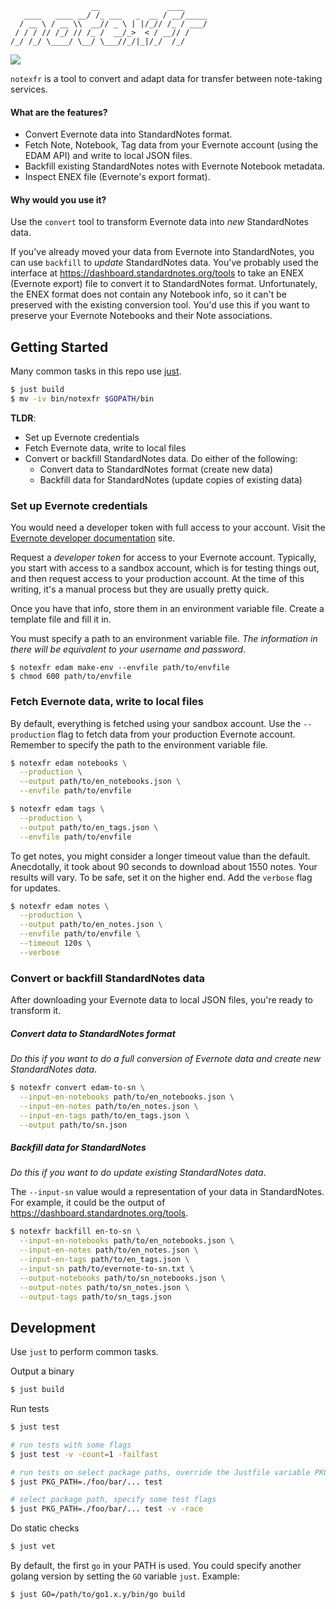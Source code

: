 ```
                  __               ____
   ____   ____ __/ /_ ___   _  __ / __/_____
  / __ \ / __ \\  __// _ \ | |/_// /_ / ___/
 / / / // /_/ // /_ /  __/_>  < / __// /
/_/ /_/ \____/ \__/ \___//_/|_|/_/  /_/
```

[![](https://github.com/rafaelespinoza/notexfr/workflows/build/badge.svg)](https://github.com/rafaelespinoza/notexfr/actions)

`notexfr` is a tool to convert and adapt data for transfer between note-taking services.

#### What are the features?

- Convert Evernote data into StandardNotes format.
- Fetch Note, Notebook, Tag data from your Evernote account (using the EDAM API)
  and write to local JSON files.
- Backfill existing StandardNotes notes with Evernote Notebook metadata.
- Inspect ENEX file (Evernote's export format).

#### Why would you use it?

Use the `convert` tool to transform Evernote data into _new_ StandardNotes data.

If you've already moved your data from Evernote into StandardNotes, you can use
`backfill` to _update_ StandardNotes data. You've probably used the interface
at https://dashboard.standardnotes.org/tools to take an ENEX (Evernote export)
file to convert it to StandardNotes format. Unfortunately, the ENEX format does
not contain any Notebook info, so it can't be preserved with the existing
conversion tool. You'd use this if you want to preserve your Evernote Notebooks
and their Note associations.

## Getting Started

Many common tasks in this repo use [just](https://just.systems/).

```sh
$ just build
$ mv -iv bin/notexfr $GOPATH/bin
```

**TLDR**:

- Set up Evernote credentials
- Fetch Evernote data, write to local files
- Convert or backfill StandardNotes data. Do either of the following:
  - Convert data to StandardNotes format (create new data)
  - Backfill data for StandardNotes (update copies of existing data)

### Set up Evernote credentials

You would need a developer token with full access to your account. Visit the
[Evernote developer documentation](https://dev.evernote.com/doc) site.

Request a *developer token* for access to your Evernote account. Typically, you
start with access to a sandbox account, which is for testing things out, and
then request access to your production account. At the time of this writing,
it's a manual process but they are usually pretty quick.

Once you have that info, store them in an environment variable file. Create a
template file and fill it in.

You must specify a path to an environment variable file. _The information in
there will be equivalent to your username and password_.

```
$ notexfr edam make-env --envfile path/to/envfile
$ chmod 600 path/to/envfile
```

### Fetch Evernote data, write to local files

By default, everything is fetched using your sandbox account. Use the
`--production` flag to fetch data from your production Evernote account.
Remember to specify the path to the environment variable file.

```sh
$ notexfr edam notebooks \
  --production \
  --output path/to/en_notebooks.json \
  --envfile path/to/envfile

$ notexfr edam tags \
  --production \
  --output path/to/en_tags.json \
  --envfile path/to/envfile
```

To get notes, you might consider a longer timeout value than the default.
Anecdotally, it took about 90 seconds to download about 1550 notes. Your results
will vary. To be safe, set it on the higher end. Add the `verbose` flag for
updates.

```sh
$ notexfr edam notes \
  --production \
  --output path/to/en_notes.json \
  --envfile path/to/envfile \
  --timeout 120s \
  --verbose
```

### Convert or backfill StandardNotes data

After downloading your Evernote data to local JSON files, you're ready to
transform it.

##### Convert data to StandardNotes format

_Do this if you want to do a full conversion of Evernote data and create new
StandardNotes data_.

```sh
$ notexfr convert edam-to-sn \
  --input-en-notebooks path/to/en_notebooks.json \
  --input-en-notes path/to/en_notes.json \
  --input-en-tags path/to/en_tags.json \
  --output path/to/sn.json
```

##### Backfill data for StandardNotes

_Do this if you want to do update existing StandardNotes data_.

The `--input-sn` value would a representation of your data in StandardNotes. For
example, it could be the output of https://dashboard.standardnotes.org/tools.

```sh
$ notexfr backfill en-to-sn \
  --input-en-notebooks path/to/en_notebooks.json \
  --input-en-notes path/to/en_notes.json \
  --input-en-tags path/to/en_tags.json \
  --input-sn path/to/evernote-to-sn.txt \
  --output-notebooks path/to/sn_notebooks.json \
  --output-notes path/to/sn_notes.json \
  --output-tags path/to/sn_tags.json
```

## Development

Use `just` to perform common tasks.

Output a binary
```sh
$ just build
```

Run tests
```sh
$ just test

# run tests with some flags
$ just test -v -count=1 -failfast

# run tests on select package paths, override the Justfile variable PKG_PATH
$ just PKG_PATH=./foo/bar/... test

# select package path, specify some test flags
$ just PKG_PATH=./foo/bar/... test -v -race
```

Do static checks
```sh
$ just vet
```

By default, the first `go` in your PATH is used. You could specify another
golang version by setting the `GO` variable `just`. Example:

```sh
$ just GO=/path/to/go1.x.y/bin/go build
```
